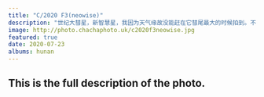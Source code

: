```yaml
---
title: "C/2020 F3(neowise)"
description: "世纪大彗星，新智慧星，我因为天气缘故没能赶在它彗尾最大的时候拍到。不过最终也成功拍到了。那是肉眼基本不可见的时候了。我那会儿还不会彗星后期和前期的技法，纯靠单张处理出来的这么一张。这一张也是跟婉芸一起拍摄的。当时还拍摄了人与彗星的人像。拍摄地点，黑麋峰。"
image: http://photo.chachaphoto.uk/c2020f3neowise.jpg  
featured: true
date: 2020-07-23
albums: hunan
---
```


## This is the full description of the photo.
